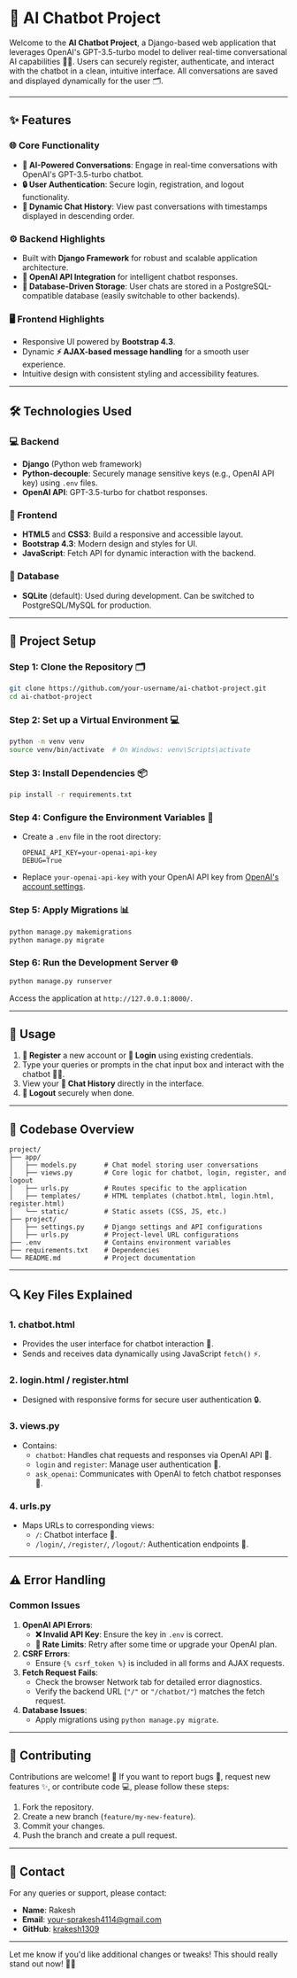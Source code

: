 
# **🌟 AI Chatbot Project**

Welcome to the **AI Chatbot Project**, a Django-based web application that leverages OpenAI's GPT-3.5-turbo model to deliver real-time conversational AI capabilities 🤖💬. Users can securely register, authenticate, and interact with the chatbot in a clean, intuitive interface. All conversations are saved and displayed dynamically for the user 🗂️.

---

## **✨ Features**

### **🌐 Core Functionality**
- **🤖 AI-Powered Conversations**: Engage in real-time conversations with OpenAI's GPT-3.5-turbo chatbot.
- **🔒 User Authentication**: Secure login, registration, and logout functionality.
- **📜 Dynamic Chat History**: View past conversations with timestamps displayed in descending order.

### **⚙️ Backend Highlights**
- Built with **Django Framework** for robust and scalable application architecture.
- **🔗 OpenAI API Integration** for intelligent chatbot responses.
- **💾 Database-Driven Storage**: User chats are stored in a PostgreSQL-compatible database (easily switchable to other backends).

### **🖥️ Frontend Highlights**
- Responsive UI powered by **Bootstrap 4.3**.
- Dynamic **⚡ AJAX-based message handling** for a smooth user experience.
- Intuitive design with consistent styling and accessibility features.

---

## **🛠️ Technologies Used**

### **💻 Backend**
- **Django** (Python web framework)
- **Python-decouple**: Securely manage sensitive keys (e.g., OpenAI API key) using `.env` files.
- **OpenAI API**: GPT-3.5-turbo for chatbot responses.

### **🎨 Frontend**
- **HTML5** and **CSS3**: Build a responsive and accessible layout.
- **Bootstrap 4.3**: Modern design and styles for UI.
- **JavaScript**: Fetch API for dynamic interaction with the backend.

### **📂 Database**
- **SQLite** (default): Used during development. Can be switched to PostgreSQL/MySQL for production.

---

## **🚀 Project Setup**

### **Step 1: Clone the Repository** 🗂️
```bash
git clone https://github.com/your-username/ai-chatbot-project.git
cd ai-chatbot-project
```

### **Step 2: Set up a Virtual Environment** 💻
```bash
python -m venv venv
source venv/bin/activate  # On Windows: venv\Scripts\activate
```

### **Step 3: Install Dependencies** 📦
```bash
pip install -r requirements.txt
```
### **Step 4: Configure the Environment Variables** 🔑
- Create a `.env` file in the root directory:
  ```env
  OPENAI_API_KEY=your-openai-api-key
  DEBUG=True
  ```
- Replace `your-openai-api-key` with your OpenAI API key from [OpenAI's account settings](https://platform.openai.com/account/api-keys).

### **Step 5: Apply Migrations** 📊
```bash
python manage.py makemigrations
python manage.py migrate
```

### **Step 6: Run the Development Server** 🌐
```bash
python manage.py runserver
```
Access the application at `http://127.0.0.1:8000/`.

---

## **🎯 Usage**

1. **🔏 Register** a new account or **🔑 Login** using existing credentials.
2. Type your queries or prompts in the chat input box and interact with the chatbot 🤖💬.
3. View your **📜 Chat History** directly in the interface.
4. **🚪 Logout** securely when done.

---

## **📂 Codebase Overview**

```
project/
├── app/
│   ├── models.py       # Chat model storing user conversations
│   ├── views.py        # Core logic for chatbot, login, register, and logout
│   ├── urls.py         # Routes specific to the application
│   ├── templates/      # HTML templates (chatbot.html, login.html, register.html)
│   └── static/         # Static assets (CSS, JS, etc.)
├── project/
│   ├── settings.py     # Django settings and API configurations
│   ├── urls.py         # Project-level URL configurations
├── .env                # Contains environment variables
├── requirements.txt    # Dependencies
└── README.md           # Project documentation
```

---

## **🔍 Key Files Explained**

### **1. chatbot.html**
- Provides the user interface for chatbot interaction 💬.
- Sends and receives data dynamically using JavaScript `fetch()` ⚡.

### **2. login.html / register.html**
- Designed with responsive forms for secure user authentication 🔒.

### **3. views.py**
- Contains:
  - `chatbot`: Handles chat requests and responses via OpenAI API 🤖.
  - `login` and `register`: Manage user authentication 🔏.
  - `ask_openai`: Communicates with OpenAI to fetch chatbot responses 🔗.

### **4. urls.py**
- Maps URLs to corresponding views:
  - `/`: Chatbot interface 💬.
  - `/login/`, `/register/`, `/logout/`: Authentication endpoints 🔑.

---

## **⚠️ Error Handling**

### **Common Issues**
1. **OpenAI API Errors**:
   - **❌ Invalid API Key**: Ensure the key in `.env` is correct.
   - **🔄 Rate Limits**: Retry after some time or upgrade your OpenAI plan.
2. **CSRF Errors**:
   - Ensure `{% csrf_token %}` is included in all forms and AJAX requests.
3. **Fetch Request Fails**:
   - Check the browser Network tab for detailed error diagnostics.
   - Verify the backend URL (`"/"` or `"/chatbot/"`) matches the fetch request.
4. **Database Issues**:
   - Apply migrations using `python manage.py migrate`.

---

## **🤝 Contributing**

Contributions are welcome! 🌟 If you want to report bugs 🐞, request new features ✨, or contribute code 💻, please follow these steps:
1. Fork the repository.
2. Create a new branch (`feature/my-new-feature`).
3. Commit your changes.
4. Push the branch and create a pull request.

---


## **📧 Contact**

For any queries or support, please contact:
- **Name**: Rakesh
- **Email**: your-sprakesh4114@gmail.com
- **GitHub**: [krakesh1309](https://github.com/krakesh1309)

---

Let me know if you'd like additional changes or tweaks! This should really stand out now! 🚀✨
